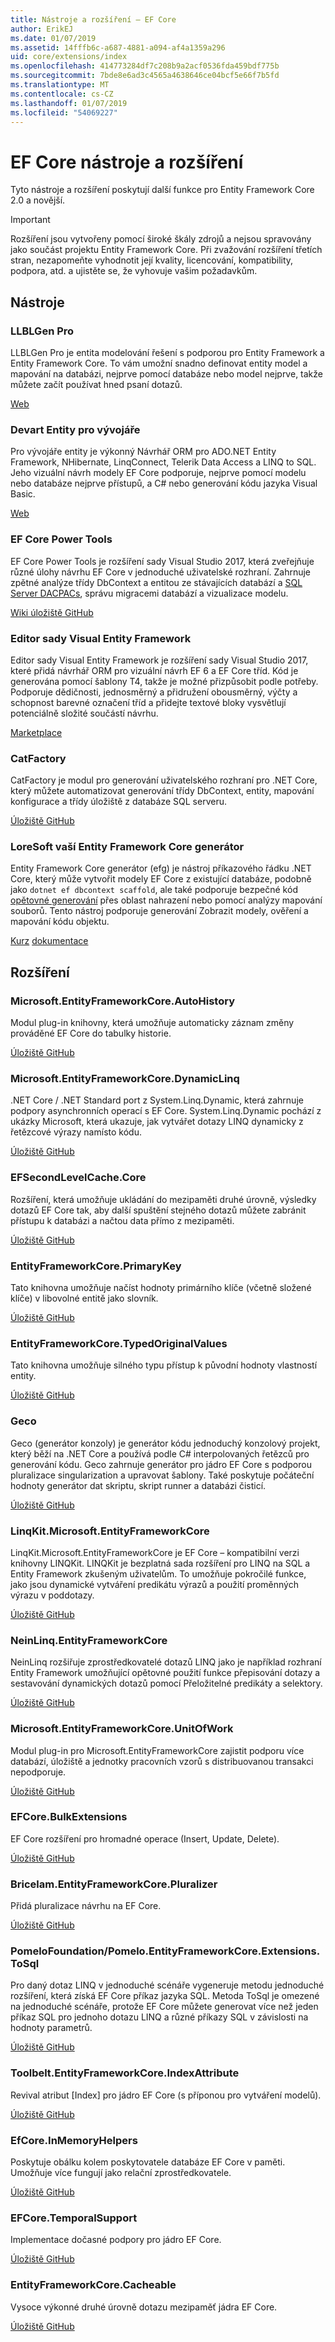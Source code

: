 ```yaml
---
title: Nástroje a rozšíření – EF Core
author: ErikEJ
ms.date: 01/07/2019
ms.assetid: 14fffb6c-a687-4881-a094-af4a1359a296
uid: core/extensions/index
ms.openlocfilehash: 414773284df7c208b9a2acf0536fda459bdf775b
ms.sourcegitcommit: 7bde8e6ad3c4565a4638646ce04bcf5e66f7b5fd
ms.translationtype: MT
ms.contentlocale: cs-CZ
ms.lasthandoff: 01/07/2019
ms.locfileid: "54069227"
---
```

# <a name="ef-core-tools--extensions"></a>EF Core nástroje a rozšíření

Tyto nástroje a rozšíření poskytují další funkce pro Entity Framework Core 2.0 a novější.

> [!IMPORTANT]  
> Rozšíření jsou vytvořeny pomocí široké škály zdrojů a nejsou spravovány jako součást projektu Entity Framework Core. Při zvažování rozšíření třetích stran, nezapomeňte vyhodnotit její kvality, licencování, kompatibility, podpora, atd. a ujistěte se, že vyhovuje vašim požadavkům.

## <a name="tools"></a>Nástroje

### <a name="llblgen-pro"></a>LLBLGen Pro

LLBLGen Pro je entita modelování řešení s podporou pro Entity Framework a Entity Framework Core. To vám umožní snadno definovat entity model a mapování na databázi, nejprve pomocí databáze nebo model nejprve, takže můžete začít používat hned psaní dotazů.

[Web](https://www.llblgen.com/)

### <a name="devart-entity-developer"></a>Devart Entity pro vývojáře

Pro vývojáře entity je výkonný Návrhář ORM pro ADO.NET Entity Framework, NHibernate, LinqConnect, Telerik Data Access a LINQ to SQL. Jeho vizuální návrh modely EF Core podporuje, nejprve pomocí modelu nebo databáze nejprve přístupů, a C# nebo generování kódu jazyka Visual Basic. 

[Web](https://www.devart.com/entitydeveloper/)

### <a name="ef-core-power-tools"></a>EF Core Power Tools

EF Core Power Tools je rozšíření sady Visual Studio 2017, která zveřejňuje různé úlohy návrhu EF Core v jednoduché uživatelské rozhraní. Zahrnuje zpětné analýze třídy DbContext a entitou ze stávajících databází a [SQL Server DACPACs](https://docs.microsoft.com/sql/relational-databases/data-tier-applications/data-tier-applications), správu migracemi databází a vizualizace modelu.

[Wiki úložiště GitHub](https://github.com/ErikEJ/EFCorePowerTools/wiki)

### <a name="entity-framework-visual-editor"></a>Editor sady Visual Entity Framework

Editor sady Visual Entity Framework je rozšíření sady Visual Studio 2017, které přidá návrhář ORM pro vizuální návrh EF 6 a EF Core tříd. Kód je generována pomocí šablony T4, takže je možné přizpůsobit podle potřeby. Podporuje dědičnosti, jednosměrný a přidružení obousměrný, výčty a schopnost barevné označení tříd a přidejte textové bloky vysvětlují potenciálně složité součástí návrhu.

[Marketplace](https://marketplace.visualstudio.com/items?itemName=michaelsawczyn.EFDesigner)

### <a name="catfactory"></a>CatFactory

CatFactory je modul pro generování uživatelského rozhraní pro .NET Core, který můžete automatizovat generování třídy DbContext, entity, mapování konfigurace a třídy úložiště z databáze SQL serveru.

[Úložiště GitHub](https://github.com/hherzl/CatFactory.EntityFrameworkCore)

### <a name="loresofts-entity-framework-core-generator"></a>LoreSoft vaší Entity Framework Core generátor

Entity Framework Core generátor (efg) je nástroj příkazového řádku .NET Core, který může vytvořit modely EF Core z existující databáze, podobně jako `dotnet ef dbcontext scaffold`, ale také podporuje bezpečné kód [opětovné generování](https://efg.loresoft.com/en/latest/regeneration/) přes oblast nahrazení nebo pomocí analýzy mapování souborů. Tento nástroj podporuje generování Zobrazit modely, ověření a mapování kódu objektu. 

[Kurz](http://www.loresoft.com/Generate-ASP-NET-Web-API)
[dokumentace](https://efg.loresoft.com/en/latest/)

## <a name="extensions"></a>Rozšíření

### <a name="microsoftentityframeworkcoreautohistory"></a>Microsoft.EntityFrameworkCore.AutoHistory

Modul plug-in knihovny, která umožňuje automaticky záznam změny prováděné EF Core do tabulky historie.

[Úložiště GitHub](https://github.com/Arch/AutoHistory/)

### <a name="microsoftentityframeworkcoredynamiclinq"></a>Microsoft.EntityFrameworkCore.DynamicLinq

.NET Core / .NET Standard port z System.Linq.Dynamic, která zahrnuje podpory asynchronních operací s EF Core.
System.Linq.Dynamic pochází z ukázky Microsoft, která ukazuje, jak vytvářet dotazy LINQ dynamicky z řetězcové výrazy namísto kódu.

[Úložiště GitHub](https://github.com/StefH/System.Linq.Dynamic.Core/)

### <a name="efsecondlevelcachecore"></a>EFSecondLevelCache.Core

Rozšíření, která umožňuje ukládání do mezipaměti druhé úrovně, výsledky dotazů EF Core tak, aby další spuštění stejného dotazů můžete zabránit přístupu k databázi a načtou data přímo z mezipaměti.

[Úložiště GitHub](https://github.com/VahidN/EFSecondLevelCache.Core/)

### <a name="entityframeworkcoreprimarykey"></a>EntityFrameworkCore.PrimaryKey

Tato knihovna umožňuje načíst hodnoty primárního klíče (včetně složené klíče) v libovolné entitě jako slovník.

[Úložiště GitHub](https://github.com/NickStrupat/EntityFramework.PrimaryKey/)

### <a name="entityframeworkcoretypedoriginalvalues"></a>EntityFrameworkCore.TypedOriginalValues

Tato knihovna umožňuje silného typu přístup k původní hodnoty vlastností entity. 

[Úložiště GitHub](https://github.com/NickStrupat/EntityFramework.TypedOriginalValues/)

### <a name="geco"></a>Geco

Geco (generátor konzoly) je generátor kódu jednoduchý konzolový projekt, který běží na .NET Core a používá podle C# interpolovaných řetězců pro generování kódu. Geco zahrnuje generátor pro jádro EF Core s podporou pluralizace singularization a upravovat šablony. Také poskytuje počáteční hodnoty generátor dat skriptu, skript runner a databázi čisticí.

[Úložiště GitHub](https://github.com/iQuarc/Geco)

### <a name="linqkitmicrosoftentityframeworkcore"></a>LinqKit.Microsoft.EntityFrameworkCore

LinqKit.Microsoft.EntityFrameworkCore je EF Core – kompatibilní verzi knihovny LINQKit. LINQKit je bezplatná sada rozšíření pro LINQ na SQL a Entity Framework zkušeným uživatelům. To umožňuje pokročilé funkce, jako jsou dynamické vytváření predikátu výrazů a použití proměnných výrazu v poddotazy.  

[Úložiště GitHub](https://github.com/scottksmith95/LINQKit/)

### <a name="neinlinqentityframeworkcore"></a>NeinLinq.EntityFrameworkCore

NeinLinq rozšiřuje zprostředkovatelé dotazů LINQ jako je například rozhraní Entity Framework umožňující opětovné použití funkce přepisování dotazy a sestavování dynamických dotazů pomocí Přeložitelné predikáty a selektory.

[Úložiště GitHub](https://github.com/axelheer/nein-linq/)

### <a name="microsoftentityframeworkcoreunitofwork"></a>Microsoft.EntityFrameworkCore.UnitOfWork

Modul plug-in pro Microsoft.EntityFrameworkCore zajistit podporu více databází, úložiště a jednotky pracovních vzorů s distribuovanou transakci nepodporuje.

[Úložiště GitHub](https://github.com/Arch/UnitOfWork/)

### <a name="efcorebulkextensions"></a>EFCore.BulkExtensions

EF Core rozšíření pro hromadné operace (Insert, Update, Delete).

[Úložiště GitHub](https://github.com/borisdj/EFCore.BulkExtensions)

### <a name="bricelamentityframeworkcorepluralizer"></a>Bricelam.EntityFrameworkCore.Pluralizer

Přidá pluralizace návrhu na EF Core.

[Úložiště GitHub](https://github.com/bricelam/EFCore.Pluralizer)

### <a name="pomelofoundationpomeloentityframeworkcoreextensionstosql"></a>PomeloFoundation/Pomelo.EntityFrameworkCore.Extensions.ToSql

Pro daný dotaz LINQ v jednoduché scénáře vygeneruje metodu jednoduché rozšíření, která získá EF Core příkaz jazyka SQL. Metoda ToSql je omezené na jednoduché scénáře, protože EF Core můžete generovat více než jeden příkaz SQL pro jednoho dotazu LINQ a různé příkazy SQL v závislosti na hodnoty parametrů.

[Úložiště GitHub](https://github.com/PomeloFoundation/Pomelo.EntityFrameworkCore.Extensions.ToSql)

### <a name="toolbeltentityframeworkcoreindexattribute"></a>Toolbelt.EntityFrameworkCore.IndexAttribute

Revival atribut [Index] pro jádro EF Core (s příponou pro vytváření modelů).

[Úložiště GitHub](https://github.com/jsakamoto/EntityFrameworkCore.IndexAttribute)

### <a name="efcoreinmemoryhelpers"></a>EfCore.InMemoryHelpers

Poskytuje obálku kolem poskytovatele databáze EF Core v paměti. Umožňuje více fungují jako relační zprostředkovatele.

[Úložiště GitHub](https://github.com/SimonCropp/EfCore.InMemoryHelpers)

### <a name="efcoretemporalsupport"></a>EFCore.TemporalSupport

Implementace dočasné podpory pro jádro EF Core.

[Úložiště GitHub](https://github.com/cpoDesign/EFCore.TemporalSupport)

### <a name="entityframeworkcorecacheable"></a>EntityFrameworkCore.Cacheable

Vysoce výkonné druhé úrovně dotazu mezipaměť jádra EF Core.

[Úložiště GitHub](https://github.com/SteffenMangold/EntityFrameworkCore.Cacheable)
